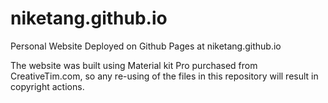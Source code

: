 # niketang.github.io
Personal Website
Deployed on Github Pages at niketang.github.io

The website was built using Material kit Pro purchased from CreativeTim.com, so any re-using of the files in this repository will result in copyright actions.
